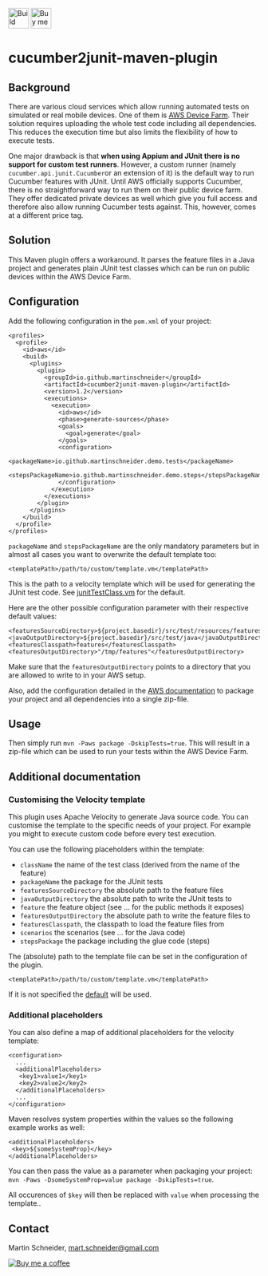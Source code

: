 [<img src="https://travis-ci.com/martinschneider/cucumber2junit-maven-plugin.svg?branch=master" height="41" alt="Build status"/>](https://travis-ci.com/martinschneider/cucumber2junit-maven-plugin)
[<img src="https://www.buymeacoffee.com/assets/img/guidelines/download-assets-sm-1.svg" height="41" alt="Buy me a coffee"/>](https://www.buymeacoffee.com/mschneider)

# cucumber2junit-maven-plugin

## Background
There are various cloud services which allow running automated tests on simulated or real mobile devices. One of them is [AWS Device Farm](https://aws.amazon.com/device-farm/). Their solution requires uploading the whole test code including all dependencies. This reduces the execution time but also limits the flexibility of how to execute tests.

One major drawback is that **when using Appium and JUnit there is no support for custom test runners**. However, a custom runner (namely `cucumber.api.junit.Cucumber`or an extension of it) is the default way to run Cucumber features with JUnit. Until AWS officially supports Cucumber, there is no straightforward way to run them on their public device farm. They offer dedicated private devices as well which give you full access and therefore also allow running Cucumber tests against. This, however, comes at a different price tag.

## Solution
This Maven plugin offers a workaround. It parses the feature files in a Java project and generates plain JUnit test classes which can be run on public devices within the AWS Device Farm.

## Configuration

Add the following  configuration in the `pom.xml` of your project:

    <profiles>
      <profile>
        <id>aws</id>
        <build>
          <plugins> 
            <plugin>
              <groupId>io.github.martinschneider</groupId>
              <artifactId>cucumber2junit-maven-plugin</artifactId>
              <version>1.2</version>
              <executions>
                <execution>
                  <id>aws</id>
                  <phase>generate-sources</phase>
                  <goals>
                    <goal>generate</goal>
                  </goals>
                  <configuration>
                    <packageName>io.github.martinschneider.demo.tests</packageName>
                    <stepsPackageName>io.github.martinschneider.demo.steps</stepsPackageName>
                  </configuration>
                </execution>
              </executions>
            </plugin>
          </plugins>
        </build>
      </profile>
    </profiles>

`packageName` and `stepsPackageName` are the only mandatory parameters but in almost all cases you want to overwrite the default template too:

    <templatePath>/path/to/custom/template.vm</templatePath>

This is the path to a velocity template which will be used for generating the JUnit test code. See [junitTestClass.vm](src/main/resources/junitTestClass.vm) for the default.

Here are the other possible configuration parameter with their respective default values:

    <featuresSourceDirectory>${project.basedir}/src/test/resources/features</featuresSourceDirectory>
    <javaOutputDirectory>${project.basedir}/src/test/java</javaOutputDirectory>
    <featuresClasspath>features</featuresClasspath>
    <featuresOutputDirectory>"/tmp/features"</featuresOutputDirectory>

Make sure that the `featuresOutputDirectory` points to a directory that you are allowed to write to in your AWS setup.

Also, add the configuration detailed in the [AWS documentation](https://docs.aws.amazon.com/devicefarm/latest/developerguide/test-types-android-appium-java-junit.html#test-types-android-appium-java-junit-prepare) to package your project and all dependencies into a single zip-file.

## Usage
Then simply run `mvn -Paws package -DskipTests=true`. This will result in a zip-file which can be used to run your tests within the AWS Device Farm.

## Additional documentation
### Customising the Velocity template
This plugin uses Apache Velocity to generate Java source code. You can customise the template to the specific needs of your project. For example you might to execute custom code before every test execution.

You can use the following placeholders within the template:

* `className` the name of the test class (derived from the name of the feature)
* `packageName` the package for the JUnit tests
* `featuresSourceDirectory` the absolute path to the feature files
* `javaOutputDirectory` the absolute path to write the JUnit tests to
* `feature` the feature object (see ... for the public methods it exposes)
* `featuresOutputDirectory` the absolute path to write the feature files to
* `featuresClasspath`, the classpath to load the feature files from
* `scenarios` the scenarios (see ... for the Java code)
* `stepsPackage` the package including the glue code (steps)

The (absolute) path to the template file can be set in the configuration of the plugin.
 
    <templatePath>/path/to/custom/template.vm</templatePath>

If it is not specified the [default](src/main/resources/junitTestClass.vm) will be used.

### Additional placeholders
You can also define a map of additional placeholders for the velocity template:

    <configuration>
      ...
      <additionalPlaceholders>
       <key1>value1</key1>
       <key2>value2</key2>
      </additionalPlaceholders>
      ...
    </configuration>

Maven resolves system properties within the values so the following example works as well:

    <additionalPlaceholders>
     <key>${someSystemProp}</key>
    </additionalPlaceholders>

You can then pass the value as a parameter when packaging your project: `mvn -Paws -DsomeSystemProp=value package -DskipTests=true`.

All occurences of `$key` will then be replaced with `value` when processing the template..


## Contact
Martin Schneider, mart.schneider@gmail.com

[![Buy me a coffee](https://www.buymeacoffee.com/assets/img/guidelines/download-assets-1.svg)](https://www.buymeacoffee.com/mschneider)
